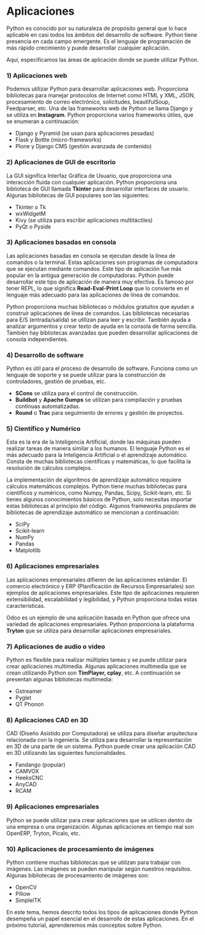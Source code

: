 # Aplicaciones

Python es conocido por su naturaleza de propósito general que lo hace aplicable en casi todos los ámbitos del desarrollo de software. Python tiene presencia en cada campo emergente. Es el lenguaje de programación de más rápido crecimiento y puede desarrollar cualquier aplicación.

Aquí, especificamos las áreas de aplicación donde se puede utilizar Python.

### 1) Aplicaciones web

Podemos utilizar Python para desarrollar aplicaciones web. Proporciona bibliotecas para manejar protocolos de Internet como HTML y XML, JSON, procesamiento de correo electrónico, solicitudes, beautifulSoup, Feedparser, etc. Una de las frameworks web de Python se llama Django y se utiliza en **Instagram**. Python proporciona varios frameworks útiles, que se enumeran a continuación:

- Django y Pyramid (se usan para aplicaciones pesadas)
- Flask y Bottle (micro-frameworks)
- Plone y Django CMS (gestión avanzada de contenido)

### 2) Aplicaciones de GUI de escritorio

La GUI significa Interfaz Gráfica de Usuario, que proporciona una interacción fluida con cualquier aplicación. Python proporciona una biblioteca de GUI llamada **Tkinter** para desarrollar interfaces de usuario. Algunas bibliotecas de GUI populares son las siguientes:

- Tkinter o Tk
- wxWidgetM
- Kivy (se utiliza para escribir aplicaciones multitáctiles)
- PyQt o Pyside

### 3) Aplicaciones basadas en consola

Las aplicaciones basadas en consola se ejecutan desde la línea de comandos o la terminal. Estas aplicaciones son programas de computadora que se ejecutan mediante comandos. Este tipo de aplicación fue más popular en la antigua generación de computadoras. Python puede desarrollar este tipo de aplicación de manera muy efectiva. Es famoso por tener REPL, lo que significa **Read-Eval-Print Loop** que lo convierte en el lenguaje más adecuado para las aplicaciones de línea de comandos.

Python proporciona muchas bibliotecas o módulos gratuitos que ayudan a construir aplicaciones de línea de comandos. Las bibliotecas necesarias para E/S (entrada/salida) se utilizan para leer y escribir. También ayuda a analizar argumentos y crear texto de ayuda en la consola de forma sencilla. También hay bibliotecas avanzadas que pueden desarrollar aplicaciones de consola independientes.

### 4) Desarrollo de software

Python es útil para el proceso de desarrollo de software. Funciona como un lenguaje de soporte y se puede utilizar para la construcción de controladores, gestión de pruebas, etc.

- **SCons** se utiliza para el control de construcción.
- **Buildbot** y **Apache Gumps** se utilizan para compilación y pruebas continuas automatizadas.
- **Round** o **Trac** para seguimiento de errores y gestión de proyectos.

### 5) Científico y Numérico

Esta es la era de la Inteligencia Artificial, donde las máquinas pueden realizar tareas de manera similar a los humanos. El lenguaje Python es el más adecuado para la Inteligencia Artificial o el aprendizaje automático. Consta de muchas bibliotecas científicas y matemáticas, lo que facilita la resolución de cálculos complejos.

La implementación de algoritmos de aprendizaje automático requiere cálculos matemáticos complejos. Python tiene muchas bibliotecas para científicos y numéricos, como Numpy, Pandas, Scipy, Scikit-learn, etc. Si tienes algunos conocimientos básicos de Python, solo necesitas importar estas bibliotecas al principio del código. Algunos frameworks populares de bibliotecas de aprendizaje automático se mencionan a continuación:

- SciPy
- Scikit-learn
- NumPy
- Pandas
- Matplotlib

### 6) Aplicaciones empresariales

Las aplicaciones empresariales difieren de las aplicaciones estándar. El comercio electrónico y ERP (Planificación de Recursos Empresariales) son ejemplos de aplicaciones empresariales. Este tipo de aplicaciones requieren extensibilidad, escalabilidad y legibilidad, y Python proporciona todas estas características.

Odoo es un ejemplo de una aplicación basada en Python que ofrece una variedad de aplicaciones empresariales. Python proporciona la plataforma **Tryton** que se utiliza para desarrollar aplicaciones empresariales.

### 7) Aplicaciones de audio o video

Python es flexible para realizar múltiples tareas y se puede utilizar para crear aplicaciones multimedia. Algunas aplicaciones multimedia que se crean utilizando Python son **TimPlayer, cplay**, etc. A continuación se presentan algunas bibliotecas multimedia:

- Gstreamer
- Pyglet
- QT Phonon

### 8) Aplicaciones CAD en 3D

CAD (Diseño Asistido por Computadora) se utiliza para diseñar arquitectura relacionada con la ingeniería. Se utiliza para desarrollar la representación en 3D de una parte de un sistema. Python puede crear una aplicación CAD en 3D utilizando las siguientes funcionalidades.

- Fandango (popular)
- CAMVOX
- HeeksCNC
- AnyCAD
- RCAM

### 9) Aplicaciones empresariales

Python se puede utilizar para crear aplicaciones que se utilicen dentro de una empresa o una organización. Algunas aplicaciones en tiempo real son OpenERP, Tryton, Picalo, etc.

### 10) Aplicaciones de procesamiento de imágenes

Python contiene muchas bibliotecas que se utilizan para trabajar con imágenes. Las imágenes se pueden manipular según nuestros requisitos. Algunas bibliotecas de procesamiento de imágenes son:

- OpenCV
- Pillow
- SimpleITK

En este tema, hemos descrito todos los tipos de aplicaciones donde Python desempeña un papel esencial en el desarrollo de estas aplicaciones. En el próximo tutorial, aprenderemos más conceptos sobre Python.
